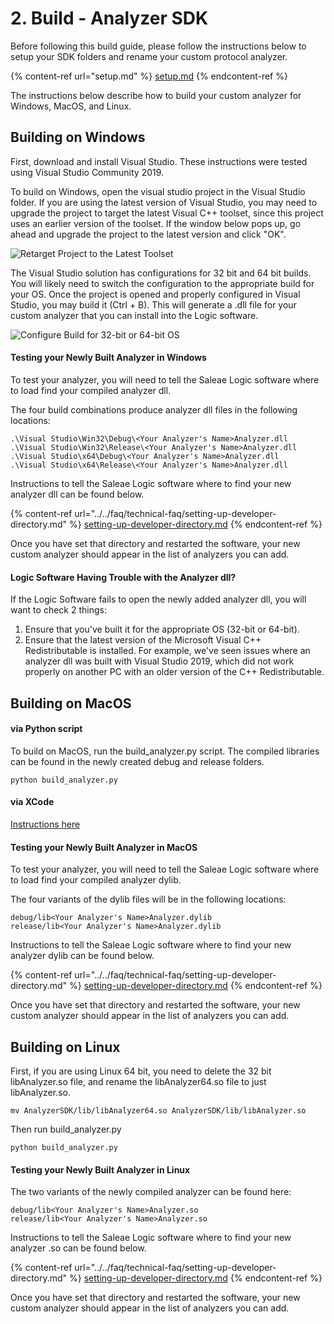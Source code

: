 # 2. Build - Analyzer SDK

Before following this build guide, please follow the instructions below to setup your SDK folders and rename your custom protocol analyzer.

{% content-ref url="setup.md" %}
[setup.md](setup.md)
{% endcontent-ref %}

The instructions below describe how to build your custom analyzer for Windows, MacOS, and Linux.

## Building on Windows

First, download and install Visual Studio. These instructions were tested using Visual Studio Community 2019.

To build on Windows, open the visual studio project in the Visual Studio folder. If you are using the latest version of Visual Studio, you may need to upgrade the project to target the latest Visual C++ toolset, since this project uses an earlier version of the toolset. If the window below pops up, go ahead and upgrade the project to the latest version and click "OK".

![Retarget Project to the Latest Toolset](../../.gitbook/assets/2019-10-22\_1904.png)

The Visual Studio solution has configurations for 32 bit and 64 bit builds. You will likely need to switch the configuration to the appropriate build for your OS. Once the project is opened and properly configured in Visual Studio, you may build it (Ctrl + B). This will generate a .dll file for your custom analyzer that you can install into the Logic software.

![Configure Build for 32-bit or 64-bit OS](../../.gitbook/assets/2019-10-22\_1909.png)

#### Testing your Newly Built Analyzer in Windows

To test your analyzer, you will need to tell the Saleae Logic software where to load find your compiled analyzer dll.

The four build combinations produce analyzer dll files in the following locations:

```
.\Visual Studio\Win32\Debug\<Your Analyzer's Name>Analyzer.dll
.\Visual Studio\Win32\Release\<Your Analyzer's Name>Analyzer.dll
.\Visual Studio\x64\Debug\<Your Analyzer's Name>Analyzer.dll
.\Visual Studio\x64\Release\<Your Analyzer's Name>Analyzer.dll
```

Instructions to tell the Saleae Logic software where to find your new analyzer dll can be found below.

{% content-ref url="../../faq/technical-faq/setting-up-developer-directory.md" %}
[setting-up-developer-directory.md](../../faq/technical-faq/setting-up-developer-directory.md)
{% endcontent-ref %}

Once you have set that directory and restarted the software, your new custom analyzer should appear in the list of analyzers you can add.

#### Logic Software Having Trouble with the Analyzer dll?

If the Logic Software fails to open the newly added analyzer dll, you will want to check 2 things:

1. Ensure that you've built it for the appropriate OS (32-bit or 64-bit).
2. Ensure that the latest version of the Microsoft Visual C++ Redistributable is installed. For example, we've seen issues where an analyzer dll was built with Visual Studio 2019, which did not work properly on another PC with an older version of the C++ Redistributable.

## Building on MacOS

#### via Python script

To build on MacOS, run the build\_analyzer.py script. The compiled libraries can be found in the newly created debug and release folders.

```
python build_analyzer.py
```

#### via XCode

[Instructions here](https://github.com/saleae/SampleAnalyzer/blob/master/docs/Analyzer%20SDK%20Setup.md#xcode-based-project)

#### Testing your Newly Built Analyzer in MacOS

To test your analyzer, you will need to tell the Saleae Logic software where to load find your compiled analyzer dylib.

The four variants of the dylib files will be in the following locations:

```
debug/lib<Your Analyzer's Name>Analyzer.dylib
release/lib<Your Analyzer's Name>Analyzer.dylib
```

Instructions to tell the Saleae Logic software where to find your new analyzer dylib can be found below.

{% content-ref url="../../faq/technical-faq/setting-up-developer-directory.md" %}
[setting-up-developer-directory.md](../../faq/technical-faq/setting-up-developer-directory.md)
{% endcontent-ref %}

Once you have set that directory and restarted the software, your new custom analyzer should appear in the list of analyzers you can add.

## Building on Linux

First, if you are using Linux 64 bit, you need to delete the 32 bit libAnalyzer.so file, and rename the libAnalyzer64.so file to just libAnalyzer.so.

```
mv AnalyzerSDK/lib/libAnalyzer64.so AnalyzerSDK/lib/libAnalyzer.so
```

Then run build\_analyzer.py

```
python build_analyzer.py
```

#### Testing your Newly Built Analyzer in Linux

The two variants of the newly compiled analyzer can be found here:

```
debug/lib<Your Analyzer's Name>Analyzer.so
release/lib<Your Analyzer's Name>Analyzer.so
```

Instructions to tell the Saleae Logic software where to find your new analyzer .so can be found below.

{% content-ref url="../../faq/technical-faq/setting-up-developer-directory.md" %}
[setting-up-developer-directory.md](../../faq/technical-faq/setting-up-developer-directory.md)
{% endcontent-ref %}

Once you have set that directory and restarted the software, your new custom analyzer should appear in the list of analyzers you can add.
